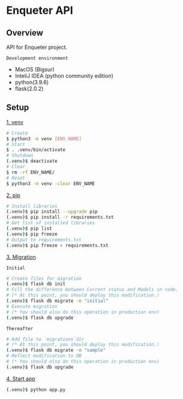 # Enqueter API

## Overview

API for Enqueter project.

`Development environment`

* MacOS (Bigsur)
* InteliJ IDEA (python community edition)
* python(3.9.6)
* flask(2.0.2)

## Setup

<u>1. venv</u>

```bash
# Create
$ python3 -m venv [ENV_NAME]
# Start
$ . .venv/bin/activate
# Shutdown
(.venv)$ deactivate
# Clear
$ rm -rf ENV_NAME/
# Reset
$ python3 -m venv -clear ENV_NAME
```

<u>2. pip</u>

```bash
# Install libraries
(.venv)$ pip install --upgrade pip
(.venv)$ pip install -r requirements.txt
# Get list of installed libraries
(.venv)$ pip list
(.venv)$ pip freeze
# Output to requirements.txt
(.venv)$ pip freeze > requirements.txt
```

<u>3. Migration</u>

`Initial`

```bash
# Create files for migration
(.venv)$ flask db init
# Fill the difference between Current status and Models in code.
# (* At this point, you should deploy this modification.)
(.venv)$ flask db migrate -m "initial"
# Execute migration
# (* You should also do this operation in production env) 
(.venv)$ flask db upgrade
```

`Thereafter`

```bash
# Add file to `migrations`dir
# (* At this point, you should deploy this modification.)
(.venv)$ flask db migrate -m "sample"
# Reflect modification to DB 
# (* You should also do this operation in production env) 
(.venv)$ flask db upgrade
```

<u>4. Start app</u>

```bash
(.venv)$ python app.py
```